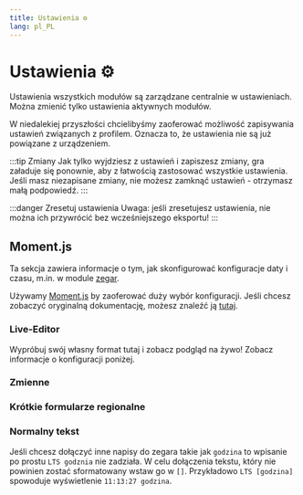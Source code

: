 ```yaml
---
title: Ustawienia ⚙️
lang: pl_PL
---
```


# Ustawienia ⚙️

Ustawienia wszystkich modułów są zarządzane centralnie w ustawieniach. Można zmienić tylko ustawienia aktywnych modułów.

W niedalekiej przyszłości chcielibyśmy zaoferować możliwość zapisywania ustawień związanych z profilem. Oznacza to, że ustawienia nie są już powiązane z urządzeniem.

:::tip Zmiany
Jak tylko wyjdziesz z ustawień i zapiszesz zmiany, gra załaduje się ponownie, aby z łatwością zastosować wszystkie ustawienia.
Jeśli masz niezapisane zmiany, nie możesz zamknąć ustawień - otrzymasz małą podpowiedź.
:::

:::danger Zresetuj ustawienia
Uwaga: jeśli zresetujesz ustawienia, nie można ich przywrócić bez wcześniejszego eksportu!
:::

## Moment.js
Ta sekcja zawiera informacje o tym, jak skonfigurować konfiguracje daty i czasu, m.in. w module [zegar](modules/clock.md).

Używamy [Moment.js](https://momentjs.com) by zaoferować duży wybór konfiguracji. Jeśli chcesz zobaczyć oryginalną dokumentację, możesz znaleźć ją [tutaj](https://momentjscom.readthedocs.io/en/latest/moment/04-displaying/01-format/).

### Live-Editor
Wypróbuj swój własny format tutaj i zobacz podgląd na żywo! Zobacz informacje o konfiguracji poniżej.

<momentjs-preview/>

### Zmienne
<momentjs-variables/>

### Krótkie formularze regionalne
<momentjs-shorts/>

### Normalny tekst
Jeśli chcesz dołączyć inne napisy do zegara takie jak `godzina` to wpisanie po prostu `LTS godznia` nie zadziała. W celu dołączenia tekstu, który nie powinien zostać sformatowany wstaw go w `[]`. Przykładowo `LTS [godzina]` spowoduje wyświetlenie `11:13:27 godzina`.

<!-- ==START_FOOTER== Do NOT edit anything below this line! Any edits will be removed as content is auto generated! -->
[lssm.status]: https://status.lss-manager.de/
[lssm.discord]: https://discord.gg/RcTNjpB
[lssm.userscript]: https://v4.lss-manager.de/lssm-v4.user.js
[lssm.donations]: https://donate.lss-manager.de/
[docs]: https://docs.lss-manager.de/
[docs.home]: /pl_PL/
[docs.apps]: /pl_PL/apps.md
[docs.appstore]: /pl_PL/appstore.md
[docs.bugs]: /pl_PL/bugs.md
[docs.error_report]: /pl_PL/error_report.md
[docs.faq]: /pl_PL/faq.md
[docs.metadata]: /pl_PL/metadata.md
[docs.other]: /pl_PL/other.md
[docs.settings]: /pl_PL/settings.md
[docs.suggestions]: /pl_PL/suggestions.md
[docs.support]: /pl_PL/support.md
[games.self]: https://operatorratunkowy.pl
[tampermonkey]: https://tampermonkey.net/
[github]: https://github.com/LSS-Manager/LSSM-V.4
[github.issues]: https://github.com/LSS-Manager/LSSM-V.4/issues
[github.issues.open]: https://github.com/LSS-Manager/LSSM-V.4/issues?q=is%3Aissue+is%3Aopen+label%3Abug
